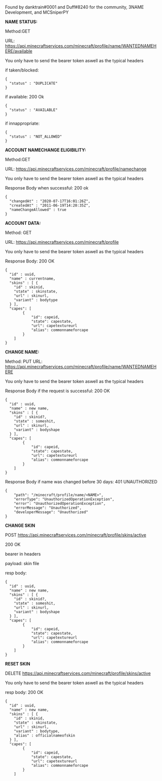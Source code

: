 Found by danktrain#0001 and Duff#8240 for the community, 3NAME Development, and MCSniperPY

**NAME STATUS:**

Method:GET

URL: https://api.minecraftservices.com/minecraft/profile/name/WANTEDNAMEHERE/available

You only have to send the bearer token aswell as the typical headers

if taken/blocked:
```
{
  "status" : "DUPLICATE"
}
```

if available:
200 Ok
```
{
  "status" : "AVAILABLE"
}
```

if innappropriate:
```
{
  "status" : "NOT_ALLOWED"
}
```

**ACCOUNT NAMECHANGE ELIGIBILITY:**

Method:GET

URL: https://api.minecraftservices.com/minecraft/profile/namechange

You only have to send the bearer token aswell as the typical headers

Response Body when successful:
200 ok
```
{
  "changedAt" : "2020-07-17T16:01:26Z",
  "createdAt" : "2011-06-19T14:20:35Z",
  "nameChangeAllowed" : true
}
```

**ACCOUNT DATA:**

Method: GET

URL: https://api.minecraftservices.com/minecraft/profile

You only have to send the bearer token aswell as the typical headers

Response Body: 
200 OK

```
{
  "id" : uuid,
  "name" : currentname,
  "skins" : [ {
    "id" : skinid,
    "state" : skinstate,
    "url" : skinurl,
    "variant" : bodytype
  } ],
  "capes": [
        {
            "id": capeid,
            "state": capestate,
            "url": capetextureurl
            "alias": commonnameforcape
        }
    ]
}
```

**CHANGE NAME:**

Method: PUT
URL: https://api.minecraftservices.com/minecraft/profile/name/WANTEDNAMEHERE

You only have to send the bearer token aswell as the typical headers

Response Body if the request is successful:
200 OK
```
{
  "id" : uuid,
  "name" : new name,
  "skins" : [ {
    "id" : skinid?,
    "state" : someshit,
    "url" : skinurl,
    "variant" : bodyshape
  } ],
  "capes": [
        {
            "id": capeid,
            "state": capestate,
            "url": capetextureurl
            "alias": commonnameforcape
        }
    ]
}
```

Response Body if name was changed before 30 days:
401 UNAUTHORIZED
```
{
    "path": "/minecraft/profile/name/<NAME>",
    "errorType": "UnauthorizedOperationException",
    "error": "UnauthorizedOperationException",
    "errorMessage": "Unauthorized",
    "developerMessage": "Unauthorized"
}
```

**CHANGE SKIN**

POST https://api.minecraftservices.com/minecraft/profile/skins/active

200 OK

bearer in headers

payload: skin file

resp body:
```
{
  "id" : uuid,
  "name" : new name,
  "skins" : [ {
    "id" : skinid?,
    "state" : someshit,
    "url" : skinurl,
    "variant" : bodyshape
  } ],
  "capes": [
        {
            "id": capeid,
            "state": capestate,
            "url": capetextureurl
            "alias": commonnameforcape
        }
    ]
}
```

**RESET SKIN**

DELETE https://api.minecraftservices.com/minecraft/profile/skins/active



You only have to send the bearer token aswell as the typical headers

resp body:
200 OK
```
{
  "id" : uuid,
  "name" : new name,
  "skins" : [ {
    "id" : skinid,
    "state" : skinstate,
    "url" : skinurl,
    "variant" : bodytype,
    "alias" : officialnameofskin
  } ],
  "capes": [
        {
            "id": capeid,
            "state": capestate,
            "url": capetextureurl
            "alias": commonnameforcape
        }
    ]
```

